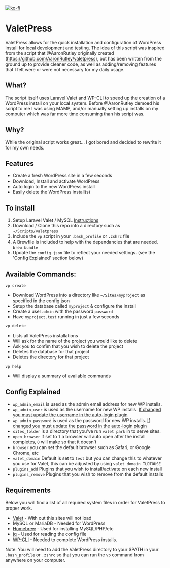 [![ko-fi](https://ko-fi.com/img/githubbutton_sm.svg)](https://ko-fi.com/O5O15TWEC)

# ValetPress

ValetPress allows for the quick installation and configuration of WordPress install for local development and testing. The idea of this script was inspired from the script that @AaronRutley originally created (https://github.com/AaronRutley/valetpress), but has been written from the ground up to provide cleaner code, as well as adding/removing features that I felt were or were not necessary for my daily usage.

## What?

The script itself uses Laravel Valet and WP-CLI to speed up the creation of a WordPress install on your local system.  Before @AaronRutley demoed his script to me I was using MAMP, and/or manually setting up installs on my computer which was far more time consuming than his script was.

## Why?

While the original script works great… I got bored and decided to rewrite it for my own needs.

## Features

- Create a fresh WordPress site in a few seconds
- Download, Install and activate WordPress
- Auto login to the new WordPress install
- Easily delete the WordPress install(s)

## To install
1. Setup Laravel Valet / MySQL [Instructions](https://laravel.com/docs/5.6/valet#installation)
2. Download / Clone this repo into a directory such as `~/Scripts/valetpress`
3. Include the `vp` script in your `.bash_profile` or `.zshrc` file
4. A Brewfile is included to help with the dependancies that are needed. `brew bundle`
5. Update the `config.json` file to reflect your needed settings. (see the 'Config Explained' section below)

## Available Commands:

`vp create`

- Download WordPress into a directory like `~/Sites/myproject` as specified in the config.json
- Setup the database called `myproject` & configure the install
- Create a user `admin` with the password `password`
- Have `myproject.test` running in just a few seconds

`vp delete`

- Lists all ValetPress installations 
- Will ask for the name of the project you would like to delete
- Ask you to confim that you wish to delete the project
- Deletes the database for that project
- Deletes the directory for that project

`vp help`

- Will display a summary of available commands

## Config Explained
 - `wp_admin_email` is used as the admin email address for new WP installs. 
 - `wp_admin_user` is used as the username for new WP installs. [If changed you must update the username in the auto-login plugin](https://github.com/sdenike/valetpress/blob/master/plugins/auto-login/auto-login.php#L18)
 - `wp_admin_password` is used as the password for new WP installs. [If changed you must update the password in the auto-login plugin](https://github.com/sdenike/valetpress/blob/master/plugins/auto-login/auto-login.php#L19)
 - `sites_folder` is a directory that you've run `valet park` in to serve sites.
 - `open_browser` if set to `1` a browser will auto open after the install completes, `0` will make so that it doesn't
 - `browser` you can set the default browser such as Safari, or Google Chrome, etc
 - `valet_domain` Default is set to `test` but you can change this to whatever you use for Valet, this can be adjusted by using `valet domain TLDTOUSE`
 - `plugins_add` Plugins that you wish to install/activate on each new install
 - `plugins_remove` Plugins that you wish to remove from the default installs
 
## Requirements

Below you will find a list of all required system files in order for ValetPress to proper work.

- [Valet](https://laravel.com/docs/5.2/valet) - With out this sites will not load
- MySQL or MariaDB - Needed for WordPress
- [Homebrew](https://brew.sh) - Used for installing MySQL/PHP/etc
- [jq](https://stedolan.github.io/jq/) - Used for reading the config file
- [WP-CLI](https://wp-cli.org/) - Needed to complete WordPress installs.

Note: You will need to add the ValetPress directory to your $PATH in your `.bash_profile` or `.zshrc` so that you can run the `vp` command from anywhere on your computer.